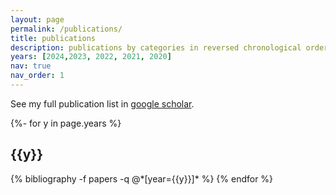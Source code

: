 ```yaml
---
layout: page
permalink: /publications/
title: publications
description: publications by categories in reversed chronological order.
years: [2024,2023, 2022, 2021, 2020]
nav: true
nav_order: 1
---
```

See my full publication list in [google scholar](https://scholar.google.com/citations?user=-zSd9V0AAAAJ&hl=en).
<!-- _pages/publications.md -->
<div class="publications">

{%- for y in page.years %}
  <h2 class="year">{{y}}</h2>
  {% bibliography -f papers -q @*[year={{y}}]* %}
{% endfor %}

</div>